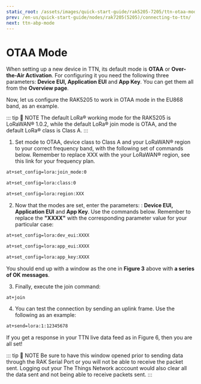 ```yaml
---
static_root: /assets/images/quick-start-guide/rak5205-7205/ttn-otaa-mode
prev: /en-us/quick-start-guide/nodes/rak7205(5205)/connecting-to-ttn/
next: ttn-abp-mode
---
```


# OTAA Mode

When setting up a new device in TTN, its default mode is **OTAA** or **Over-the-Air Activation**. For configuring it you need the following three parameters: **Device EUI, Application EUI** and **App Key**. You can get them all from the **Overview page**.

<rk-img
  :src="`${$frontmatter.static_root}/s5ezrnlxr9qbwfbtssne.png`"
  width="100%"
  figure-number="1"
  caption="Device OTAA Parameters"
/>

Now, let us configure the RAK5205 to work in OTAA mode in the EU868 band, as an example.

::: tip 📝 NOTE
The default LoRa® working mode for the RAK5205 is LoRaWAN® 1.0.2, while the default LoRa® join mode is OTAA, and the default LoRa® class is Class A.
:::

1. Set mode to OTAA, device class to Class A and your LoRaWAN® region to your correct frequency band, with the following set of commands below. Remember to replace XXX with the your LoRaWAN® region, see this link for your frequency plan.

```bash
at+set_config=lora:join_mode:0
```

```bash
at+set_config=lora:class:0
```

```bash
at+set_config=lora:region:XXX
```

<rk-img
  :src="`${$frontmatter.static_root}/okwyucipaed3fnrarkso.png`"
  width="100%"
  figure-number="2"
  caption="Setting up the RAK5205 operation mode"
/>

2. Now that the modes are set, enter the parameters: : **Device EUI, Application EUI** and **App Key**. Use the commands below. Remember to replace the **"XXXX"** with the corresponding parameter value for your particular case:

```bash
at+set_config=lora:dev_eui:XXXX
```

```bash
at+set_config=lora:app_eui:XXXX
```

```bash
at+set_config=lora:app_key:XXXX
```

<rk-img
  :src="`${$frontmatter.static_root}/jttmbmkhm0ac0duvap94.png`"
  width="100%"
  figure-number="3"
  caption="Setting up the RAK5205 OTAA parameters"
/>

You should end up with a window as the one in **Figure 3** above with **a series of OK messages**.

3. Finally, execute the join command:

```bash
at+join
```

<rk-img
  :src="`${$frontmatter.static_root}/eevf8jgjt1p48i17vugw.png`"
  width="100%"
  figure-number="4"
  caption="Join command"
/>

4. You can test the connection by sending an uplink frame. Use the following as an example:

```bash
at+send=lora:1:12345678
```

<rk-img
  :src="`${$frontmatter.static_root}/tsyls5mfkzctes7lh1jg.png`"
  width="100%"
  figure-number="5"
  caption="Sending an uplink frame"
/>

If you get a response in your TTN live data feed as in Figure 6, then you are all set!

::: tip 📝 NOTE
Be sure to have this window opened prior to sending data through the RAK Serial Port or you will not be able to receive the packet sent. Logging out your The Things Network acccount would also clear all the data sent and not being able to receive packets sent.
:::

<rk-img
  :src="`${$frontmatter.static_root}/vab3mt37t1tozvj2bg0i.png`"
  width="100%"
  figure-number="6"
  caption="Sending Data to TTN from RAK5205"
/>

